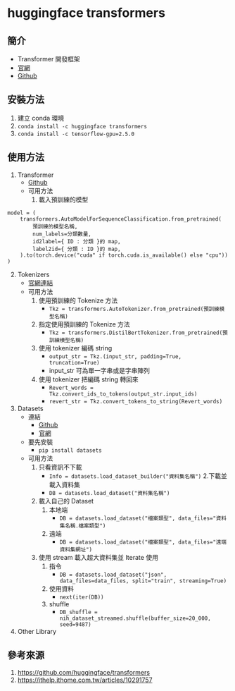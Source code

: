 huggingface transformers
===

簡介
---

- Transformer 開發框架
- [官網](https://huggingface.co/)
- [Github](https://github.com/huggingface/transformers)

安裝方法
---

1. 建立 conda 環境
2. ```conda install -c huggingface transformers```
3. ```conda install -c tensorflow-gpu=2.5.0```

使用方法
---
1. Transformer
    - [Github](https://github.com/huggingface/transformers)
    - 可用方法
        1. 載入預訓練的模型
```
model = (
    transformers.AutoModelForSequenceClassification.from_pretrained(
        預訓練的模型名稱,
        num_labels=分類數量,
        id2label={ ID : 分類 }的 map,
        label2id={ 分類 : ID }的 map,
    ).to(torch.device("cuda" if torch.cuda.is_available() else "cpu"))
)
```
2. Tokenizers
    - [官網連結](https://github.com/huggingface/tokenizers)
    - 可用方法
        1. 使用預訓練的 Tokenize 方法
            - ```Tkz = transformers.AutoTokenizer.from_pretrained(預訓練模型名稱)```
        2. 指定使用預訓練的 Tokenize 方法
            - ```Tkz = transformers.DistilBertTokenizer.from_pretrained(預訓練模型名稱)```
        3. 使用 tokenizer 編碼 string
            - ```output_str = Tkz.(input_str, padding=True, truncation=True)```
            - input_str 可為單一字串或是字串陣列
        4. 使用 tokenizer 把編碼 string 轉回來
            - ```Revert_words = Tkz.convert_ids_to_tokens(output_str.input_ids)```
            - ```revert_str = Tkz.convert_tokens_to_string(Revert_words)```
3. Datasets
    - 連結
        - [Github](https://github.com/huggingface/datasets)
        - [官網](https://huggingface.co/datasets)
    - 要先安裝
        - ```pip install datasets```
    - 可用方法
        1. 只看資訊不下載
            - ```Info = datasets.load_dataset_builder("資料集名稱")```
        2.下載並載入資料集
            - ```DB = datasets.load_dataset("資料集名稱")```
        3. 載入自己的 Dataset
            1. 本地端
                - ```DB = datasets.load_dataset("檔案類型", data_files="資料集名稱.檔案類型")```
            2. 遠端
                - ```DB = datasets.load_dataset("檔案類型", data_files="遠端資料集網址")```
        4. 使用 stream 載入超大資料集並 Iterate 使用
            1. 指令
                - ```DB = datasets.load_dataset("json", data_files=data_files, split="train", streaming=True)```
            2. 使用資料
                - ```next(iter(DB))```
            3. shuffle
                - ```DB_shuffle = nih_dataset_streamed.shuffle(buffer_size=20_000, seed=9487)```
4. Other Library

參考來源
---
1. https://github.com/huggingface/transformers
2. https://ithelp.ithome.com.tw/articles/10291757
